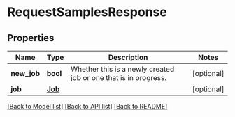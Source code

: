 # RequestSamplesResponse

## Properties
Name | Type | Description | Notes
------------ | ------------- | ------------- | -------------
**new_job** | **bool** | Whether this is a newly created job or one that is in progress. | [optional] 
**job** | [**Job**](Job.md) |  | [optional] 

[[Back to Model list]](../README.md#documentation-for-models) [[Back to API list]](../README.md#documentation-for-api-endpoints) [[Back to README]](../README.md)

